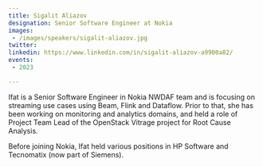 ```yaml
---
title: Sigalit Aliazov
designation: Senior Software Engineer at Nokia
images:
 - /images/speakers/sigalit-aliazov.jpg
twitter: 
linkedin: https://www.linkedin.com/in/sigalit-aliazov-a9900a82/
events:
 - 2023

---
```


Ifat is a Senior Software Engineer in Nokia NWDAF team and is focusing on streaming use cases using Beam, Flink and Dataflow. Prior to that, she has been working on monitoring and analytics domains, and held a role of Project Team Lead of the OpenStack Vitrage project for Root Cause Analysis. 
 
Before joining Nokia, Ifat held various positions in HP Software and Tecnomatix (now part of Siemens).
